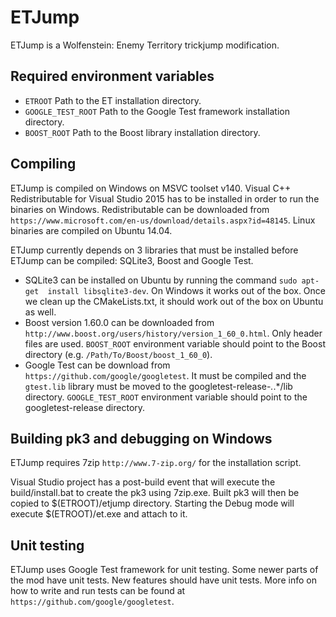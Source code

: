 # ETJump

ETJump is a Wolfenstein: Enemy Territory trickjump modification.

## Required environment variables
* `ETROOT` Path to the ET installation directory.
* `GOOGLE_TEST_ROOT` Path to the Google Test framework installation directory.
* `BOOST_ROOT`  Path to the Boost library installation directory.

## Compiling 

ETJump is compiled on Windows on MSVC toolset v140. Visual C++ Redistributable 
for Visual Studio 2015 has to be installed in order to run the binaries on 
Windows. Redistributable can be downloaded from 
`https://www.microsoft.com/en-us/download/details.aspx?id=48145`. Linux binaries 
are compiled on Ubuntu 14.04. 

ETJump currently depends on 3 libraries that must be installed before ETJump can 
be compiled: SQLite3, Boost and Google Test. 

* SQLite3 can be installed on Ubuntu by running the command `sudo apt-get 
install libsqlite3-dev`. On Windows it works out of the box. Once we clean up 
the CMakeLists.txt, it should work out of the box on Ubuntu as well. 
* Boost version 1.60.0 can be downloaded from 
`http://www.boost.org/users/history/version_1_60_0.html`. Only header files are 
used. `BOOST_ROOT` environment variable should point to the Boost directory 
(e.g. `/Path/To/Boost/boost_1_60_0`). 
* Google Test can be download from `https://github.com/google/googletest`. It 
must be compiled and the `gtest.lib` library must be moved to the 
googletest-release-*.*.*/lib directory. `GOOGLE_TEST_ROOT` environment variable 
should point to the googletest-release directory. 

## Building pk3 and debugging on Windows

ETJump requires 7zip `http://www.7-zip.org/` for the installation script.

Visual Studio project has a post-build event that will execute the 
build/install.bat to create the pk3 using 7zip.exe. Built pk3 will then be 
copied to $(ETROOT)/etjump directory. Starting the Debug mode will execute 
$(ETROOT)/et.exe and attach to it. 

## Unit testing

ETJump uses Google Test framework for unit testing. Some newer parts of the mod 
have unit tests. New features should have unit tests. More info on 
how to write and run tests can be found at 
`https://github.com/google/googletest`. 
